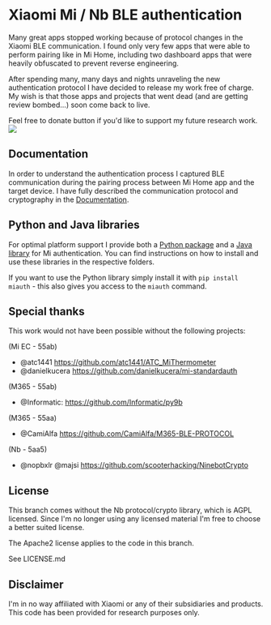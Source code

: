 # Xiaomi Mi / Nb BLE authentication
Many great apps stopped working because of protocol changes in the Xiaomi BLE communication. I found only very few apps that were able to perform pairing like in Mi Home, including two dashboard apps that were heavily obfuscated to prevent reverse engineering.

After spending many, many days and nights unraveling the new authentication protocol I have decided to release my work free of charge. My wish is that those apps and projects that went dead (and are getting review bombed...) soon come back to live.

Feel free to donate button if you'd like to support my future research work.
[![](https://www.paypalobjects.com/de_DE/DE/i/btn/btn_donateCC_LG.gif)](https://www.paypal.com/donate/?hosted_button_id=G8FUS4LH2THES)

## Documentation
In order to understand the authentication process I captured BLE communication during the pairing process between Mi Home app and the target device. I have fully described the communication protocol and cryptography in the [Documentation](doc/).

## Python and Java libraries
For optimal platform support I provide both a [Python package](lib/python/) and a [Java library](lib/java/) for Mi authentication. You can find instructions on how to install and use these libraries in the respective folders.

If you want to use the Python library simply install it with `pip install miauth` - this also gives you access to the `miauth` command.

## Special thanks
This work would not have been possible without the following projects:

(Mi EC - 55ab)
* @atc1441 https://github.com/atc1441/ATC_MiThermometer
* @danielkucera https://github.com/danielkucera/mi-standardauth

(M365 - 55ab)
* @Informatic: https://github.com/Informatic/py9b

(M365 - 55aa)
* @CamiAlfa https://github.com/CamiAlfa/M365-BLE-PROTOCOL

(Nb - 5aa5)
* @nopbxlr @majsi https://github.com/scooterhacking/NinebotCrypto

## License
This branch comes without the Nb protocol/crypto library, which is AGPL licensed.
Since I'm no longer using any licensed material I'm free to choose a better suited license.

The Apache2 license applies to the code in this branch.

See LICENSE.md

## Disclaimer
I'm in no way affiliated with Xiaomi or any of their subsidiaries and products. This code has been provided for research purposes only.
